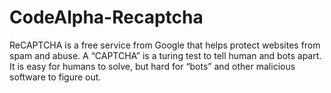 # CodeAlpha-Recaptcha
ReCAPTCHA is a free service from Google that helps protect websites from spam and abuse. A “CAPTCHA” is a turing test to tell human and bots apart. It is easy for humans to solve, but hard for “bots” and other malicious software to figure out.
